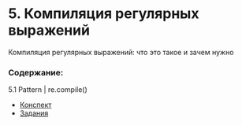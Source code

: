 # 5. Компиляция регулярных выражений
Компиляция регулярных выражений: что это такое и зачем нужно

### Содержание:
5.1 Pattern | re.compile()
+ [Конспект](https://github.com/KIMdaniiell/System-Software-Course/blob/main/Regular%20expressions%20in%20Python/Regex%20compilation/5.1%20notes.md)
+ [Задания](https://github.com/KIMdaniiell/System-Software-Course/blob/main/Regular%20expressions%20in%20Python/Regex%20compilation/Tasks/5.1.py)
